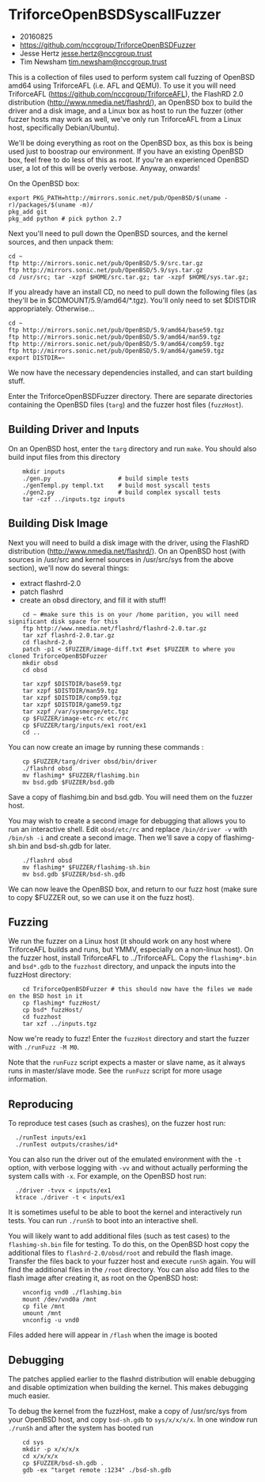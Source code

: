 # TriforceOpenBSDSyscallFuzzer
* 20160825
* https://github.com/nccgroup/TriforceOpenBSDFuzzer
* Jesse Hertz <jesse.hertz@nccgroup.trust>
* Tim Newsham <tim.newsham@nccgroup.trust>

This is a collection of files used to perform system call
fuzzing of OpenBSD amd64 using TriforceAFL (i.e. AFL and QEMU).  To use
it you will need TriforceAFL (https://github.com/nccgroup/TriforceAFL),
the FlashRD 2.0 distribution (http://www.nmedia.net/flashrd/),
an OpenBSD box to build the driver and a disk image, and a Linux
box as host to run the fuzzer (other fuzzer hosts may work as well,
we've only run TriforceAFL from a Linux host, specifically Debian/Ubuntu).

We'll be doing everything as root on the OpenBSD box, as this box is being used just to boostrap our environment. 
If you have an existing OpenBSD box, feel free to do less of this as root. If you're an experienced OpenBSD user,
a lot of this will be overly verbose. Anyway, onwards!

On the OpenBSD box:

```
export PKG_PATH=http://mirrors.sonic.net/pub/OpenBSD/$(uname -r)/packages/$(uname -m)/
pkg_add git
pkg_add python # pick python 2.7
```


Next you'll need to pull down the OpenBSD sources, and the kernel
sources, and then unpack them:

```
cd ~
ftp http://mirrors.sonic.net/pub/OpenBSD/5.9/src.tar.gz 
ftp http://mirrors.sonic.net/pub/OpenBSD/5.9/sys.tar.gz
cd /usr/src; tar -xzpf $HOME/src.tar.gz; tar -xzpf $HOME/sys.tar.gz;
```

If you already have an install CD, no need to pull down the following files (as they'll be in $CDMOUNT/5.9/amd64/*.tgz). You'll only need to set $DISTDIR appropriately. Otherwise...

```
cd ~
ftp http://mirrors.sonic.net/pub/OpenBSD/5.9/amd64/base59.tgz
ftp http://mirrors.sonic.net/pub/OpenBSD/5.9/amd64/man59.tgz
ftp http://mirrors.sonic.net/pub/OpenBSD/5.9/amd64/comp59.tgz
ftp http://mirrors.sonic.net/pub/OpenBSD/5.9/amd64/game59.tgz
export DISTDIR=~
```

We now have the necessary dependencies installed, and can start building stuff.

Enter the TriforceOpenBSDFuzzer directory. There are separate directories containing the OpenBSD files (`targ`) and 
the fuzzer host files (`fuzzHost`).

## Building Driver and Inputs
On an OpenBSD host, enter the `targ` directory and run `make`.
You should also build input files from this directory
```
    mkdir inputs
    ./gen.py                   # build simple tests
    ./genTempl.py templ.txt    # build most syscall tests
    ./gen2.py                  # build complex syscall tests
    tar -czf ../inputs.tgz inputs
```

## Building Disk Image
Next you will need to build a disk image with the driver, using
the FlashRD distribution (http://www.nmedia.net/flashrd/).
On an OpenBSD host (with sources in /usr/src and kernel sources in 
/usr/src/sys from the above section), we'll now do several things:

- extract flashrd-2.0
- patch flashrd 
- create an obsd directory, and fill it with stuff!


```
    cd ~ #make sure this is on your /home parition, you will need significant disk space for this
    ftp http://www.nmedia.net/flashrd/flashrd-2.0.tar.gz
    tar xzf flashrd-2.0.tar.gz
    cd flashrd-2.0
    patch -p1 < $FUZZER/image-diff.txt #set $FUZZER to where you cloned TriforceOpenBSDFuzzer
    mkdir obsd
    cd obsd

    tar xzpf $DISTDIR/base59.tgz
    tar xzpf $DISTDIR/man59.tgz
    tar xzpf $DISTDIR/comp59.tgz
    tar xzpf $DISTDIR/game59.tgz
    tar xzpf /var/sysmerge/etc.tgz
    cp $FUZZER/image-etc-rc etc/rc
    cp $FUZZER/targ/inputs/ex1 root/ex1
    cd ..
```

You can now create an image by running these commands :
```
    cp $FUZZER/targ/driver obsd/bin/driver
    ./flashrd obsd
    mv flashimg* $FUZZER/flashimg.bin
    mv bsd.gdb $FUZZER/bsd.gdb
```
Save a copy of flashimg.bin and bsd.gdb.  You will need them
on the fuzzer host.

You may wish to create a second image for debugging that allows
you to run an interactive shell.  Edit `obsd/etc/rc` and
replace `/bin/driver -v` with `/bin/sh -i` and create a second image.
Then we'll save a copy of flashimg-sh.bin and bsd-sh.gdb for later.

```
    ./flashrd obsd
    mv flashimg* $FUZZER/flashimg-sh.bin
    mv bsd.gdb $FUZZER/bsd-sh.gdb
```

We can now leave the OpenBSD box, and return to our fuzz host (make sure to copy
$FUZZER out, so we can use it on the fuzz host). 

## Fuzzing
We run the fuzzer on a Linux host (it should work on any host
where TriforceAFL builds and runs, but YMMV, especially on a non-linux host).
On the fuzzer host, install TriforceAFL to ../TriforceAFL.
Copy the `flashimg*.bin` and `bsd*.gdb` to the `fuzzhost` directory, 
and unpack the inputs into the fuzzHost directory:

```
    cd TriforceOpenBSDFuzzer # this should now have the files we made on the BSD host in it
    cp flashimg* fuzzHost/
    cp bsd* fuzzHost/
    cd fuzzhost
    tar xzf ../inputs.tgz
```

Now we're ready to fuzz! Enter the `fuzzHost` directory 
and start the fuzzer with `./runFuzz -M M0`.

Note that the `runFuzz` script expects a master or slave name, as
it always runs in master/slave mode.  See the `runFuzz` script for
more usage information.

## Reproducing
To reproduce test cases (such as crashes), on the fuzzer host run:
```
  ./runTest inputs/ex1
  ./runTest outputs/crashes/id*
```

You can also run the driver out of the emulated environment
with the `-t` option, with verbose logging with `-vv`
and without actually performing the system calls with `-x`.
For example, on the OpenBSD host run:
```
  ./driver -tvvx < inputs/ex1
  ktrace ./driver -t < inputs/ex1
```

It is sometimes useful to be able to boot the kernel and interactively
run tests. You can run `./runSh` to boot
into an interactive shell.

You will likely want to add additional files (such as test cases)
to the `flashimg-sh.bin` file for testing.  To do this, on the
OpenBSD host copy the additional files to `flashrd-2.0/obsd/root`
and rebuild the flash image.  Transfer the files back to your
fuzzer host and execute `runSh` again.  You will find the additional
files in the `/root` directory.  You can also add files to the flash
image after creating it, as root on the OpenBSD host:
```
    vnconfig vnd0 ./flashimg.bin
    mount /dev/vnd0a /mnt
    cp file /mnt
    umount /mnt
    vnconfig -u vnd0
```
Files added here will appear in `/flash` when the image is booted

## Debugging
The patches applied earlier to the flashrd distribution will
enable debugging and disable optimization when building the kernel.
This makes debugging much easier. 

To debug the kernel from the fuzzHost, make a copy of /usr/src/sys
from your OpenBSD host, and copy `bsd-sh.gdb` to `sys/x/x/x/x`.
In one window run `./runSh` and after the system has booted run
```
    cd sys
    mkdir -p x/x/x/x
    cd x/x/x/x
    cp $FUZZER/bsd-sh.gdb .
    gdb -ex "target remote :1234" ./bsd-sh.gdb
```


